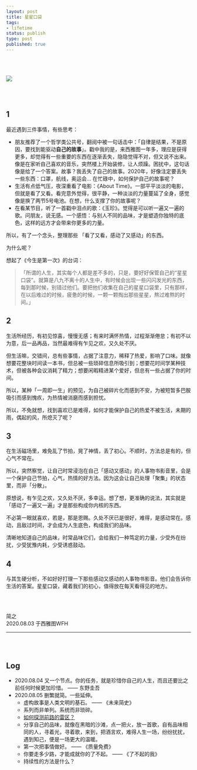 ```yaml
--- 
layout: post
title: 星星口袋
tags: 
- lifetime
status: publish
type: post
published: true
---
```


<br>
<br>

![](https://i.imgur.com/30L5YH3.png)

<br>
<br>
	


## 1
	
最近遇到三件事情，有些思考：
	
* 朋友推荐了一个哲学类公共号，翻阅中被一句话击中：「自律是结果，不是原因，要找到能驱动**自己的故事**」。戳中我的是，来西雅图一年多，理应是获得更多，却觉得有一些重要的东西在逐渐丢失，隐隐觉得不对，但又说不出来。像是在家听自己喜欢的音乐，突然楼上开始装修，让人烦躁。困扰中，这句话像是给了一个答案。故事？我丢失了自己的故事。2020年，好像注定要丢失一些东西：口罩，航线，奥运会... 在忙碌中，如何保护自己的故事呢？
* 生活有点低气压，夜深重看了电影：《About Time》。一部平平淡淡的电影，但就是看了又看。看完意外觉得，很平静，一种淡淡的力量蔓延了全身，感觉像是换了两节5号电池。在想，什么支撑了你的故事呢？
* 在看某节目，听了一首戳中泪点的歌：《玉珍》。觉得是可以听一遍又一遍的歌。问朋友，说无感。一个感悟：与别人不同的品味，才是塑造你独特的底色，这样的远方才会带来你更多的力量。
	
所以，有了一个念头，整理那些 「看了又看，感动了又感动」的东西。
	
为什么呢？
	
想起了《今生是第一次》的台词：

>「所谓的人生，其实每个人都是差不多的，只是，要好好保管自己的“星星口袋”。就算是八九不离十的人生中，有时候会出现一些闪闪发光的东西，每到那时候，别错过他们。要把他们收集在自己的星星口袋里，只有那样，在以后难过的时候，疲惫的时候，一颗一颗掏出那些星星，熬过难熬的时间。」
		
	
## 2
	
生活所经历，有初见惊喜，慢慢无感；有来时满怀热情，过程渐渐倦怠；有初不以为意，后一品再品，当然最难得有乍见之欢，又久处不厌。

但生活嘛，交错间，总有些事情，占据了注意力，稀释了热爱，影响了口味。就像想要花整块时间读一本书，但总被一些琐碎信息所吸引到；想要花时间学某种技术，但被各种会议消耗了精力；想要闲暇精进某个爱好，但总有一些占据了你的时间。

所以，某种「一周即一生」的预见，为自己被碎片化而感到不安，为被短暂多巴胺吸引而感到愧疚，为热情被消磨而感到担忧。

所以，不免就想，找到喜欢已是难得，如何才能保护自己的热爱不被生活，未期的雨，偶起的风，所熄灭了呢？
	
	
## 3
	
在生活磁场里，难免乱了节拍，晃了神情，丢了初心。不顺时，方法总是有的，但心气不常在。
	
所以，突然察觉，让自己时常浸泡在自己「感动又感动」的人事物书影音里，会是一个保护自己节拍，心气，热情的好方法。因为这会让自己处理「聚集」的状态里，而非「分散」。
		
原想说，有乍见之欢，又久处不厌，多幸运。想了想，更准确的说法，其实就是「感动了一遍又一遍」才是那些构成你内核的东西。
	
不必第一眼就喜欢，若是，那是恩赐。久处不厌已是很好，难得，是感动常在。感动，且敌过时间，才会成为人生底色，构成我们的品味。
	
清晰地知道自己的品味，时常品味它们，会给我们一种笃定的力量，少受外在纷扰，少受犹豫内耗，少受诱惑鼓动。
	
	
## 4
	
与其生硬分析，不如好好打理一下那些感动又感动的人事物书影音。他们会告诉你生活的答案。星星口袋，藏着我们的初心，值得放在每天看得见的地方。


<br>
<br>

简之           
2020.08.03 于西雅图WFH<br>




---

<br>
<br>


## Log

- 2020.08.04 又一个节点。你的任务，就是珍惜你自己的人生，而且还要比之前任何时候更加珍惜。 —— 东野圭吾
- 2020.08.05 删繁就简。一些延伸。
	- 虚构故事是人类文明的基石。 —— 《未来简史》
	- 系列而非单列。系统而非琐碎。
	- [如何探测前路的雷区？](https://github.com/willwang-x/a-growing-cs/blob/master/workflow/cornerstone/buoy.md)
	- 分享自己的品味，就像在黑暗的沙滩，点一把火，放一首歌，自有品味相同的人，寻着光，寻着歌，来到，把酒言欢，难得人生一场，纷纷扰扰，遇到知己，便是一场更大的温暖。
	- 第一次把事情做好。 —— 《质量免费》
	- 你要走多少路，才能成就你的了不起。 —— 《了不起的我》
	- 持续性的方法是什么？
